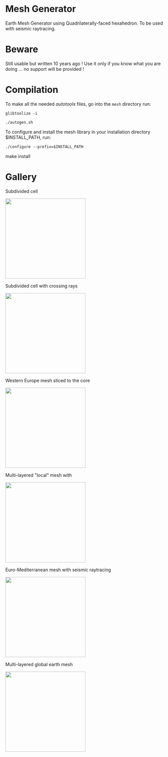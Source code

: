 # Mesh Generator

Earth Mesh Generator using Quadrilaterally-faced hexahedron. To be used with seismic raytracing.

# Beware
 
Still usable but written 10 years ago ! Use it only if you know what you are doing ... no support will be provided !

# Compilation

To make all the needed *autotools* files, go into the `mesh` directory run:

`glibtoolize -i`

`./autogen.sh`

To configure and install the mesh library in your installation directory $INSTALL_PATH, run:

`./configure --prefix=$INSTALL_PATH`

make install

# Gallery
Subdivided cell

<img src="https://cloud.githubusercontent.com/assets/4367036/10303095/9759448e-6c11-11e5-8789-cecd522e92c8.png" width="250">

Subdivided cell with crossing rays

<img src="https://cloud.githubusercontent.com/assets/4367036/10303111/afb8417e-6c11-11e5-827f-5d1e23f8051f.png" width="250">

Western Europe mesh sliced to the core 

<img src="https://cloud.githubusercontent.com/assets/4367036/10303100/9c62b6f4-6c11-11e5-9271-bf8fb8da275a.jpg" width="250">

Multi-layered "local" mesh with

<img src="https://cloud.githubusercontent.com/assets/4367036/10303083/82e91542-6c11-11e5-8495-2a35b0f28969.png" width="250">

Euro-Mediterranean  mesh with seismic raytracing

<img src="https://cloud.githubusercontent.com/assets/4367036/10303087/8bac89a2-6c11-11e5-8be0-a5aea23a937e.png" width="250">

Multi-layered global earth mesh

<img src="https://cloud.githubusercontent.com/assets/4367036/10303287/eba312da-6c12-11e5-9f95-e75947f102c8.jpg" width="250">
